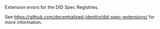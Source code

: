 Extension errors for the DID Spec Registries.

See https://github.com/decentralized-identity/did-spec-extensions/ for more information.
